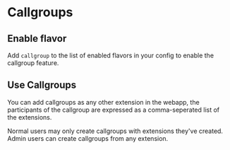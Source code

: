 # Callgroups

## Enable flavor

Add `callgroup` to the list of enabled flavors in your config to enable the
callgroup feature.

## Use Callgroups

You can add callgroups as any other extension in the webapp, the participants
of the callgroup are expressed as a comma-seperated list of the extensions.

Normal users may only create callgroups with extensions they've created. Admin
users can create callgroups from any extension.
